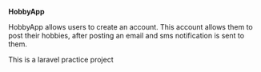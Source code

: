 <p><b>HobbyApp</b></p>
HobbyApp allows users to create an account. This account allows them to post their hobbies, after posting an email and sms notification is sent to them.
<p>This is a laravel practice project</p>
